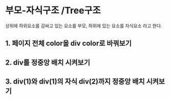 # 부모-자식구조 /Tree구조

상위에 하위요소를 감싸고 있는 요소를 부모, 하위에 있는 요소를 자식요소 라고 한다.

## 1. 페이지 전체 color을 div color로 바꿔보기

## 2. div를 정중앙 배치 시켜보기

## 3. div(1)와 div(1)의 자식 div(2)까지 정중앙 배치 시켜보기
